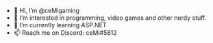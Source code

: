 - 👋 Hi, I’m @ceMigaming
- 👀 I’m interested in programming, video games and other nerdy stuff.
- 🌱 I’m currently learning ASP.NET
- 📫 Reach me on Discord: ceMi#5812
